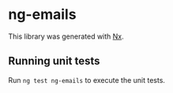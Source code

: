 # ng-emails

This library was generated with [Nx](https://nx.dev).

## Running unit tests

Run `ng test ng-emails` to execute the unit tests.
